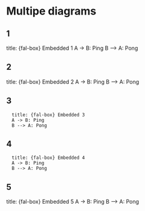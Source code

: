 # Multipe diagrams

## 1
<swimlanes-io>
  title: {fal-box} Embedded 1
  A -> B: Ping
  B --> A: Pong
</swimlanes-io>

## 2
<swimlanes-io>
  title: {fal-box} Embedded 2
  A -> B: Ping
  B --> A: Pong
</swimlanes-io>

## 3
```swimlanes-io
  title: {fal-box} Embedded 3
  A -> B: Ping
  B --> A: Pong
```
## 4
```swimlanes-io
  title: {fal-box} Embedded 4
  A -> B: Ping
  B --> A: Pong
```
## 5
<swimlanes-io>
  title: {fal-box} Embedded 5
  A -> B: Ping
  B --> A: Pong
</swimlanes-io>